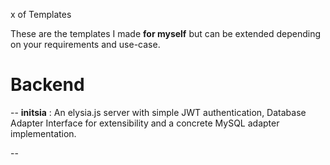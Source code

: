 
x of Templates

These are the templates I made **for myself** but can be extended depending on your requirements and use-case. 

# Backend
-- **initsia** : An elysia.js server with simple JWT authentication, Database Adapter Interface for extensibility and a concrete MySQL adapter implementation.

-- 


